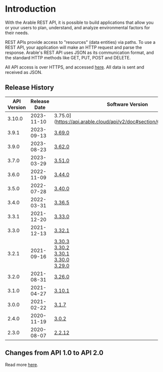 # Introduction

With the Arable REST API, it is possible to build applications that allow you or your users to plan, understand, and analyze environmental factors for their needs.

REST APIs provide access to "resources" (data entities) via paths. To use a REST API, your application will make an HTTP request and parse the response. Arable's REST API uses JSON as its communication format, and the standard HTTP methods like GET, PUT, POST and DELETE. 

All API access is over HTTPS, and accessed [here](https://api.arable.cloud/api/v2/). 
All data is sent and received as JSON.

## Release History

| API Version | Release Date | Software Version |
|---|---|---|
|3.10.0|2023-11-10|3.75.0](https://api.arable.cloud/api/v2/doc#section/Changelog/3.75.0)|
|3.9.1|2023-09-13|[3.69.0](https://api.arable.cloud/api/v2/doc#section/Changelog/3.69.0)|
|3.9.0|2023-08-23|[3.62.0](https://api.arable.cloud/api/v2/doc#section/Changelog/3.62.0)|
|3.7.0|2023-03-29|[3.51.0](https://api.arable.cloud/api/v2/doc#section/Changelog/3.51.0)|
|3.6.0|2022-11-09|[3.44.0](https://api.arable.cloud/api/v2/doc#section/Changelog/3.44.0)|
|3.5.0|2022-07-28|[3.40.0](https://api.arable.cloud/api/v2/doc#section/Changelog/3.40.0)|
|3.4.0|2022-03-31|[3.36.5](https://api.arable.cloud/api/v2/doc#section/Changelog/3.36.5)|
|3.3.1|2021-12-20|[3.33.0](https://api.arable.cloud/api/v2/doc#section/Changelog/3.33.0)|
|3.3.0|2021-12-13|[3.32.1](https://api.arable.cloud/api/v2/doc#section/Changelog/3.32.1)|
|3.2.1|2021-09-16|[3.30.3](https://api.arable.cloud/api/v2/doc#section/Changelog/3.30.3) <br>[3.30.2](https://api.arable.cloud/api/v2/doc#section/Changelog/3.30.1) <br>[3.30.1](https://api.arable.cloud/api/v2/doc#section/Changelog/3.30.1) <br>[3.30.0](https://api.arable.cloud/api/v2/doc#section/Changelog/3.30.0) <br>[3.29.0](https://api.arable.cloud/api/v2/doc#section/Changelog/3.29.0)|
|3.2.0|2021-08-31|[3.26.0](https://api.arable.cloud/api/v2/doc#section/Changelog/3.26.0)|
|3.1.0|2021-04-27|[3.10.1](https://api.arable.cloud/api/v2/doc#section/Changelog/3.10.1)|
|3.0.0|2021-02-22|[3.1.7](https://api.arable.cloud/api/v2/doc#section/Changelog/3.1.7)|
|2.4.0|2020-11-19|[3.0.2](https://api.arable.cloud/api/v2/doc#section/Changelog/3.2.0)|
|2.3.0|2020-08-07|[2.2.12](https://api.arable.cloud/api/v2/doc#section/Changelog/2.2.12)|

## Changes from API 1.0 to API 2.0

Read more [here](/migration-guide.html).
